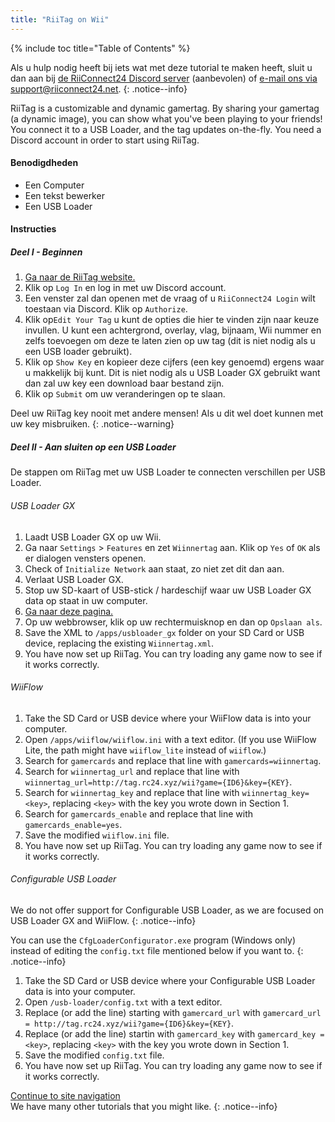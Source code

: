 ```yaml
---
title: "RiiTag on Wii"
---
```


{% include toc title="Table of Contents" %}

Als u hulp nodig heeft bij iets wat met deze tutorial te maken heeft, sluit u dan aan bij [de RiiConnect24 Discord server](https://discord.gg/b4Y7jfD) (aanbevolen) of [e-mail ons via support@riiconnect24.net](mailto:support@riiconnect24.net).
{: .notice--info}

RiiTag is a customizable and dynamic gamertag. By sharing your gamertag (a dynamic image), you can show what you've been playing to your friends! You connect it to a USB Loader, and the tag updates on-the-fly. You need a Discord account in order to start using RiiTag.

#### Benodigdheden

* Een Computer
* Een tekst bewerker
* Een USB Loader

#### Instructies

##### Deel I - Beginnen

1. [Ga naar de RiiTag website.](https://tag.rc24.xyz/)
2. Klik op `Log In` en log in met uw Discord account.
3. Een venster zal dan openen met de vraag of u `RiiConnect24 Login` wilt toestaan via Discord. Klik op `Authorize`.
4. Klik op`Edit Your Tag` u kunt de opties die hier te vinden zijn naar keuze invullen. U kunt een achtergrond, overlay, vlag, bijnaam, Wii nummer en zelfs toevoegen om deze te laten zien op uw tag (dit is niet nodig als u een USB loader gebruikt).
5. Klik op `Show Key` en kopieer deze cijfers (een key genoemd) ergens waar u makkelijk bij kunt. Dit is niet nodig als u USB Loader GX gebruikt want dan zal uw key een download baar bestand zijn.
6. Klik op `Submit` om uw veranderingen op te slaan.

Deel uw RiiTag key nooit met andere mensen! Als u dit wel doet kunnen met uw key misbruiken.
{: .notice--warning}

##### Deel II - Aan sluiten op een USB Loader

De stappen om RiiTag met uw USB Loader te connecten verschillen per USB Loader.

###### USB Loader GX

1. Laadt USB Loader GX op uw Wii.
2. Ga naar `Settings` > `Features` en zet `Wiinnertag` aan. Klik op `Yes` of `OK` als er dialogen vensters openen.
3. Check of `Initialize Network` aan staat, zo niet zet dit dan aan.
4. Verlaat USB Loader GX.
5. Stop uw SD-kaart of USB-stick / hardeschijf waar uw USB Loader GX data op staat in uw computer.
6. [Ga naar deze pagina.](https://tag.rc24.xyz/Wiinnertag.xml)
7. Op uw webbrowser, klik op uw rechtermuisknop en dan op `Opslaan als`.
8. Save the XML to `/apps/usbloader_gx`  folder on your SD Card or USB device, replacing the existing `Wiinnertag.xml`.
9. You have now set up RiiTag. You can try loading any game now to see if it works correctly.

###### WiiFlow

1. Take the SD Card or USB device where your WiiFlow data is into your computer.
2. Open `/apps/wiiflow/wiiflow.ini` with a text editor. (If you use WiiFlow Lite, the path might have `wiiflow_lite` instead of `wiiflow`.)
3. Search for `gamercards` and replace that line with `gamercards=wiinnertag`.
4. Search for `wiinnertag_url` and replace that line with `wiinnertag_url=http://tag.rc24.xyz/wii?game={ID6}&key={KEY}`.
5. Search for `wiinnertag_key` and replace that line with `wiinnertag_key=<key>`, replacing `<key>` with the key you wrote down in Section 1.
6. Search for `gamercards_enable` and replace that line with `gamercards_enable=yes`.
7. Save the modified `wiiflow.ini` file.
8. You have now set up RiiTag. You can try loading any game now to see if it works correctly.

###### Configurable USB Loader

We do not offer support for Configurable USB Loader, as we are focused on USB Loader GX and WiiFlow.
{: .notice--info}

You can use the `CfgLoaderConfigurator.exe` program (Windows only) instead of editing the `config.txt` file mentioned below if you want to.
{: .notice--info}

1. Take the SD Card or USB device where your Configurable USB Loader data is into your computer.
2. Open `/usb-loader/config.txt` with a text editor.
3. Replace (or add the line) starting with `gamercard_url` with `gamercard_url = http://tag.rc24.xyz/wii?game={ID6}&key={KEY}`.
4. Replace (or add the line) startin with `gamercard_key` with `gamercard_key = <key>`, replacing `<key>` with the key you wrote down in Section 1.
5. Save the modified `config.txt` file.
6. You have now set up RiiTag. You can try loading any game now to see if it works correctly.

[Continue to site navigation](site-navigation)<br> We have many other tutorials that you might like.
{: .notice--info}
